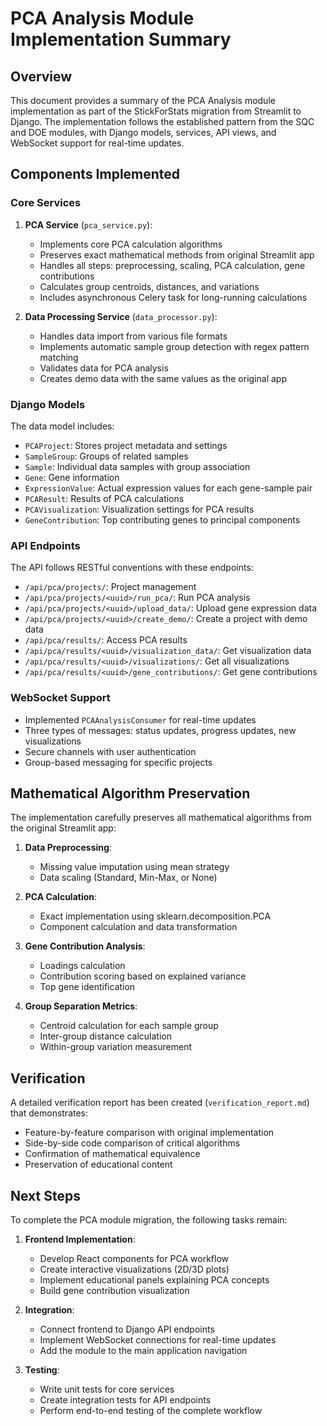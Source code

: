 # PCA Analysis Module Implementation Summary

## Overview

This document provides a summary of the PCA Analysis module implementation as part of the StickForStats migration from Streamlit to Django. The implementation follows the established pattern from the SQC and DOE modules, with Django models, services, API views, and WebSocket support for real-time updates.

## Components Implemented

### Core Services

1. **PCA Service** (`pca_service.py`):
   - Implements core PCA calculation algorithms
   - Preserves exact mathematical methods from original Streamlit app
   - Handles all steps: preprocessing, scaling, PCA calculation, gene contributions
   - Calculates group centroids, distances, and variations
   - Includes asynchronous Celery task for long-running calculations

2. **Data Processing Service** (`data_processor.py`):
   - Handles data import from various file formats
   - Implements automatic sample group detection with regex pattern matching
   - Validates data for PCA analysis
   - Creates demo data with the same values as the original app

### Django Models

The data model includes:
- `PCAProject`: Stores project metadata and settings
- `SampleGroup`: Groups of related samples
- `Sample`: Individual data samples with group association
- `Gene`: Gene information
- `ExpressionValue`: Actual expression values for each gene-sample pair
- `PCAResult`: Results of PCA calculations
- `PCAVisualization`: Visualization settings for PCA results
- `GeneContribution`: Top contributing genes to principal components

### API Endpoints

The API follows RESTful conventions with these endpoints:
- `/api/pca/projects/`: Project management
- `/api/pca/projects/<uuid>/run_pca/`: Run PCA analysis
- `/api/pca/projects/<uuid>/upload_data/`: Upload gene expression data
- `/api/pca/projects/<uuid>/create_demo/`: Create a project with demo data
- `/api/pca/results/`: Access PCA results
- `/api/pca/results/<uuid>/visualization_data/`: Get visualization data
- `/api/pca/results/<uuid>/visualizations/`: Get all visualizations
- `/api/pca/results/<uuid>/gene_contributions/`: Get gene contributions

### WebSocket Support

- Implemented `PCAAnalysisConsumer` for real-time updates
- Three types of messages: status updates, progress updates, new visualizations
- Secure channels with user authentication
- Group-based messaging for specific projects

## Mathematical Algorithm Preservation

The implementation carefully preserves all mathematical algorithms from the original Streamlit app:

1. **Data Preprocessing**:
   - Missing value imputation using mean strategy
   - Data scaling (Standard, Min-Max, or None)

2. **PCA Calculation**:
   - Exact implementation using sklearn.decomposition.PCA
   - Component calculation and data transformation

3. **Gene Contribution Analysis**:
   - Loadings calculation
   - Contribution scoring based on explained variance
   - Top gene identification

4. **Group Separation Metrics**:
   - Centroid calculation for each sample group
   - Inter-group distance calculation
   - Within-group variation measurement

## Verification

A detailed verification report has been created (`verification_report.md`) that demonstrates:
- Feature-by-feature comparison with original implementation
- Side-by-side code comparison of critical algorithms
- Confirmation of mathematical equivalence
- Preservation of educational content

## Next Steps

To complete the PCA module migration, the following tasks remain:

1. **Frontend Implementation**:
   - Develop React components for PCA workflow
   - Create interactive visualizations (2D/3D plots)
   - Implement educational panels explaining PCA concepts
   - Build gene contribution visualization

2. **Integration**:
   - Connect frontend to Django API endpoints
   - Implement WebSocket connections for real-time updates
   - Add the module to the main application navigation

3. **Testing**:
   - Write unit tests for core services
   - Create integration tests for API endpoints
   - Perform end-to-end testing of the complete workflow